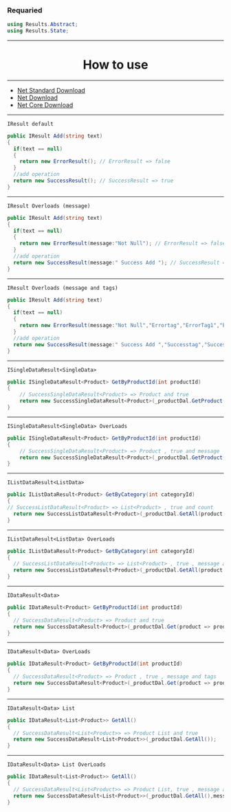 ### Requaried
```c#
using Results.Abstract;
using Results.State;
```
<hr/>

<h1 align="center">How to use</h1>

<hr/>

* [Net Standard Download](https://www.nuget.org/packages/Method.Results/)
* [Net Download](https://www.nuget.org/packages/Method.ResultsNet/)
* [Net Core Download](https://www.nuget.org/packages/Method.ResultsNetCore/)

<hr/>

`IResult default`
```c#
public IResult Add(string text)
{
  if(text == null)
  {
    return new ErrorResult(); // ErrorResult => false 
  }
  //add operation
  return new SuccessResult(); // SuccessResult => true
}
```
<hr/>

`IResult Overloads (message)`
```c#
public IResult Add(string text)
{
  if(text == null)
  {
    return new ErrorResult(message:"Not Null"); // ErrorResult => false and message
  }
  //add operation
  return new SuccessResult(message:" Success Add "); // SuccessResult => true and message
}
```
<hr/>

`IResult Overloads (message and tags)`
```c#
public IResult Add(string text)
{
  if(text == null)
  {
    return new ErrorResult(message:"Not Null","Errortag","ErrorTag1","ErrorTag2"); // ErrorResult => false , message and tags
  }
  //add operation
  return new SuccessResult(message:" Success Add ","Successtag","SuccessTag1","SuccessTag2"); // SuccessResult => true , message and tags
}
```

<hr/>

`ISingleDataResult<SingleData>`
```c#
public ISingleDataResult<Product> GetByProductId(int productId)
{
    // SuccessSingleDataResult<Product> => Product and true 
    return new SuccessSingleDataResult<Product>(_productDal.GetProduct(product => product.Id == productId)); 
}
```

<hr/>

`ISingleDataResult<SingleData> OverLoads`
```c#
public ISingleDataResult<Product> GetByProductId(int productId)
{
    // SuccessSingleDataResult<Product> => Product , true and message
    return new SuccessSingleDataResult<Product>(_productDal.GetProduct(product => product.Id == productId),message:" Data Listed ");  
}
```

<hr/>

`IListDataResult<ListData>`
```c#
public IListDataResult<Product> GetByCategory(int categoryId)
{
// SuccessListDataResult<Product> => List<Product> , true and count
  return new SuccessListDataResult<Product>(_productDal.GetAll(product => product.categoryId == categoryId)); 
}
```

<hr/>

`IListDataResult<ListData> OverLoads`
```c#
public IListDataResult<Product> GetByCategory(int categoryId)
{
  // SuccessListDataResult<Product> => List<Product> , true , message and count
  return new SuccessListDataResult<Product>(_productDal.GetAll(product => product.categoryId == categoryId),message:"data listed"); 
}
```

<hr/>

`IDataResult<Data>`
```c#
public IDataResult<Product> GetByProductId(int productId)
{
  // SuccessDataResult<Product> => Product and true
  return new SuccessDataResult<Product>(_productDal.Get(product => product.productId == productId)); 
}
```

<hr/>

`IDataResult<Data> OverLoads`
```c#
public IDataResult<Product> GetByProductId(int productId)
{
  // SuccessDataResult<Product> => Product , true , message and tags
  return new SuccessDataResult<Product>(_productDal.Get(product => product.productId == productId),message:"data listed","tag1","tag2"); 
}
```

<hr/>

`IDataResult<Data> List`
```c#
public IDataResult<List<Product>> GetAll()
{
  // SuccessDataResult<List<Product>> => Product List and true
  return new SuccessDataResult<List<Product>>(_productDal.GetAll()); 
}
```

<hr/>

`IDataResult<Data> List OverLoads`
```c#
public IDataResult<List<Product>> GetAll()
{
  // SuccessDataResult<List<Product>> => Product List, true , message and tags
  return new SuccessDataResult<List<Product>>(_productDal.GetAll(),message:"data listed","tag1","tag2"); 
}
```

